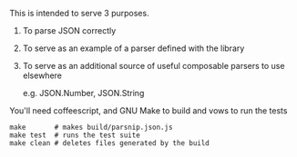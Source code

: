 This is intended to serve 3 purposes.

1. To parse JSON correctly

2. To serve as an example of a
   parser defined with the library

3. To serve as an additional source
   of useful composable parsers to use elsewhere

   e.g. JSON.Number, JSON.String

You'll need coffeescript, and GNU Make to build and vows to
run the tests

    make       # makes build/parsnip.json.js
    make test  # runs the test suite
    make clean # deletes files generated by the build